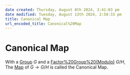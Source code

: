 ```yaml
---  
date created: Thursday, August 8th 2024, 3:41:03 pm  
date modified: Tuesday, August 13th 2024, 2:58:33 pm  
title: Canonical Map  
url_encoded_title: Canonical%20Map  
---  
```

# Canonical Map  
With a [Group](./Group.md) $G$ and a [Factor%20Group%20(Modulo)](./Factor%2520Group%2520(Modulo).md) $G/H$,  
The [Map](../Mapping/Map.md) of $G\rightarrow G/H$ is called the Canonical Map.